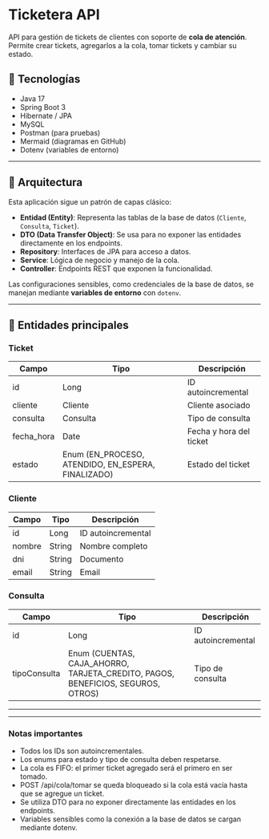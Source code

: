 # Ticketera API

API para gestión de tickets de clientes con soporte de **cola de atención**. Permite crear tickets, agregarlos a la cola, tomar tickets y cambiar su estado.

## 🔹 Tecnologías

- Java 17
- Spring Boot 3
- Hibernate / JPA
- MySQL
- Postman (para pruebas)
- Mermaid (diagramas en GitHub)
- Dotenv (variables de entorno)

---

## 🔹 Arquitectura

Esta aplicación sigue un patrón de capas clásico:

- **Entidad (Entity)**: Representa las tablas de la base de datos (`Cliente`, `Consulta`, `Ticket`).
- **DTO (Data Transfer Object)**: Se usa para no exponer las entidades directamente en los endpoints.
- **Repository**: Interfaces de JPA para acceso a datos.
- **Service**: Lógica de negocio y manejo de la cola.
- **Controller**: Endpoints REST que exponen la funcionalidad.

Las configuraciones sensibles, como credenciales de la base de datos, se manejan mediante **variables de entorno** con `dotenv`.

---

## 🔹 Entidades principales

### Ticket
| Campo | Tipo | Descripción |
|-------|------|-------------|
| id | Long | ID autoincremental |
| cliente | Cliente | Cliente asociado |
| consulta | Consulta | Tipo de consulta |
| fecha_hora | Date | Fecha y hora del ticket |
| estado | Enum (EN_PROCESO, ATENDIDO, EN_ESPERA, FINALIZADO) | Estado del ticket |

### Cliente
| Campo | Tipo | Descripción |
|-------|------|-------------|
| id | Long | ID autoincremental |
| nombre | String | Nombre completo |
| dni | String | Documento |
| email | String | Email |

### Consulta
| Campo | Tipo | Descripción |
|-------|------|-------------|
| id | Long | ID autoincremental |
| tipoConsulta | Enum (CUENTAS, CAJA_AHORRO, TARJETA_CREDITO, PAGOS, BENEFICIOS, SEGUROS, OTROS) | Tipo de consulta |

---
---
### Notas importantes

* Todos los IDs son autoincrementales.
* Los enums para estado y tipo de consulta deben respetarse.
* La cola es FIFO: el primer ticket agregado será el primero en ser tomado.
* POST /api/cola/tomar se queda bloqueado si la cola está vacía hasta que se agregue un ticket.
* Se utiliza DTO para no exponer directamente las entidades en los endpoints.
* Variables sensibles como la conexión a la base de datos se cargan mediante dotenv.